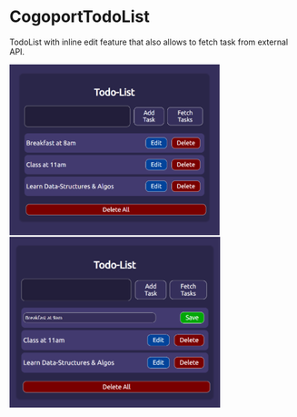 # CogoportTodoList

TodoList with inline edit feature that also allows to fetch task from external API.

<img src="images/todoList-main.png" height="300"/>       <img src="images/todoList-edit.png" height="300"/>  
